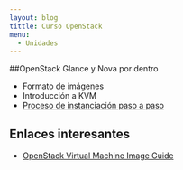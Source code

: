 ```yaml
---
layout: blog
tittle: Curso OpenStack
menu:
  - Unidades
---
```


##OpenStack Glance y Nova por dentro

* Formato de imágenes
* Introducción a KVM
* [Proceso de instanciación paso a paso](instancia)

## Enlaces interesantes

* [OpenStack Virtual Machine Image Guide](http://docs.openstack.org/image-guide/index.html)
